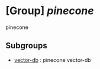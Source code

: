 # [Group] _pinecone_

pinecone

## Subgroups

- [vector-db](/Commands/pinecone/vector-db/readme.md)
: pinecone vector-db
